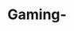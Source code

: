 # Gaming-<!DOCTYPE html>
<html lang="en">
<head>
  <meta charset="UTF-8" />
  <meta name="viewport" content="width=device-width, initial-scale=1.0"/>
  <title>Simple Game</free fire>
  <style>
    body { text-align: center; font-family: sans-serif; }
    #game { width: 200px; height: 200px; margin: 20px auto; background: lightblue; }
  </style>
</head>
<body>
  <h1>Click the Box Game</h1>
  <p>Click the box to score!</p>
  <div id="game"></div>
  <p>Score: <span id="score">0</span></p>

  <script>
    let score = 0;
    const box = document.getElementById("game");
    const scoreDisplay = document.getElementById("score");

    box.addEventListener("click", () => {
      score++;
      scoreDisplay.textContent = score;
    });
  </script>
</body>
</html>
